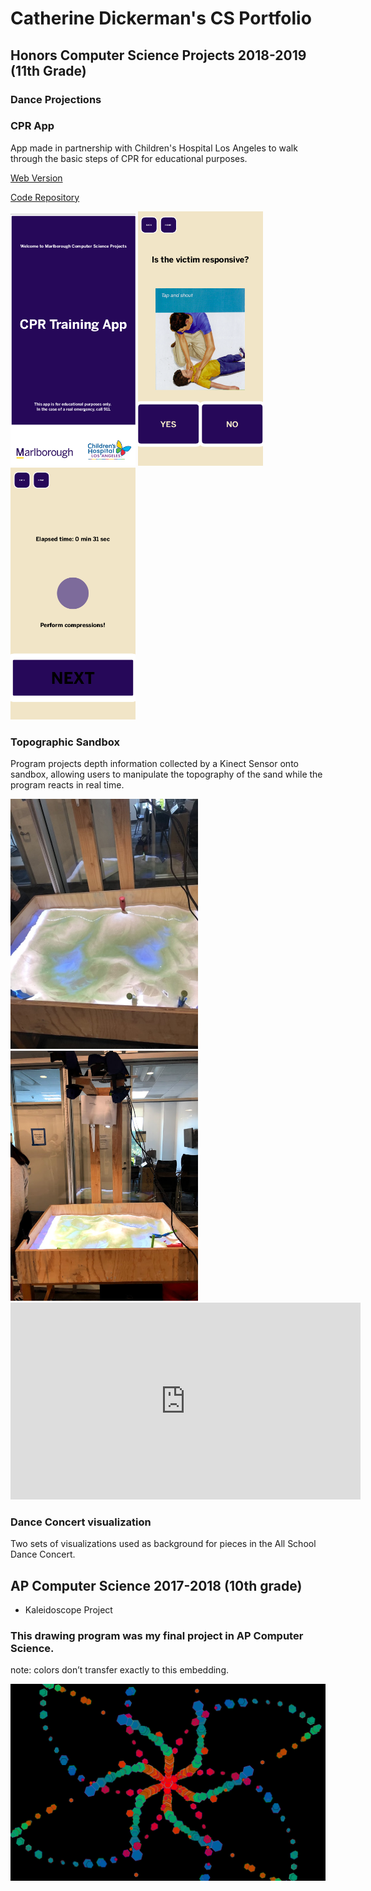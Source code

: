 <script type="text/javascript" src="processing.js"></script>

# Catherine Dickerman's CS Portfolio


## Honors Computer Science Projects 2018-2019 (11th Grade)

### Dance Projections
### CPR App
App made in partnership with Children's Hospital Los Angeles to walk through the basic steps of CPR for educational purposes.

<a href="https://kyrakraft.github.io/cprtrainingapp/" target="_blank">Web Version</a>

<a href="https://github.com/kyrakraft/cprtrainingapp" target="_blank">Code Repository</a>

<img src="pics/cpr1.png" width="200">
<img src="pics/cpr3.png" width="200">
<img src="pics/cpr4.png" width="200">

### Topographic Sandbox
Program projects depth information collected by a Kinect Sensor onto sandbox, allowing users to manipulate the topography of the sand while the program reacts in real time.

<img src="pics/IMG_6428.jpg" width ="300">
<img src="pics/IMG_6431.jpg" width ="300">


<iframe width="560" height="315" src="https://www.youtube.com/embed/68YPFD68sAU" frameborder="0" allow="accelerometer; autoplay; encrypted-media; gyroscope; picture-in-picture" allowfullscreen></iframe>


### Dance Concert visualization
Two sets of visualizations used as background for pieces in the All School Dance Concert.


<script src="processing.min.js"></script>
<canvas data-processing-sources="particle_proj/particle_proj.pde particle_proj/Particle.pde particle_proj/cursor_proj/cursor_proj.pde" style="display:block; margin-left:auto; margin-right:auto;"></canvas>

## AP Computer Science 2017-2018 (10th grade)

* Kaleidoscope Project

### This drawing program was my final project in AP Computer Science.

note: colors don’t transfer exactly to this embedding.

<img src="pics/screen-0447.png">



<script src="processing.min.js"></script>
<canvas data-processing-sources="Project/Project.pde Project/Polygon.pde Project/Ball.pde Project/Drawable.pde" style="display:block; margin-left:auto; margin-right:auto;"></canvas>
